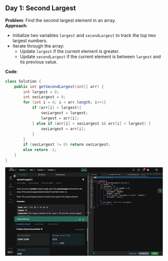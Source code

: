 ## Day 1: Second Largest  
**Problem**: Find the second largest element in an array.  
**Approach**:  
- Initialize two variables `largest` and `secondLargest` to track the top two largest numbers.  
- Iterate through the array:  
  - Update `largest` if the current element is greater.  
  - Update `secondLargest` if the current element is between `largest` and its previous value.  

**Code**:  
```java
class Solution {
    public int getSecondLargest(int[] arr) {
        int largest = 0;
        int secLargest = 0;
        for (int i = 0; i < arr.length; i++){
            if (arr[i] > largest){
                secLargest = largest;
                largest = arr[i];
            } else if (arr[i] > secLargest && arr[i] < largest) {
                secLargest = arr[i];
            }
        }
        if (secLargest != 0) return secLargest;
        else return -1;
    }
}
```

![Day 1 Output](./Day1-Screenshot.png)
